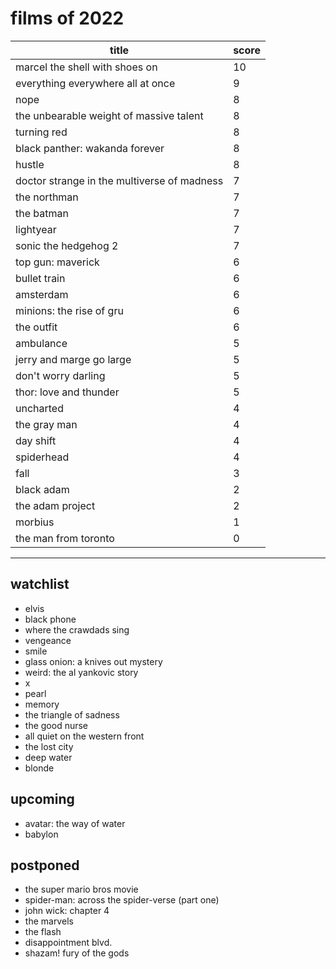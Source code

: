 # films of 2022

|title                                       |score|
|--------------------------------------------|-----|
|marcel the shell with shoes on              |10   |
|everything everywhere all at once           |9    |
|nope                                        |8    |
|the unbearable weight of massive talent     |8    |
|turning red                                 |8    |
|black panther: wakanda forever              |8    |
|hustle                                      |8    |
|doctor strange in the multiverse of madness |7    |
|the northman                                |7    |
|the batman                                  |7    |
|lightyear                                   |7    |
|sonic the hedgehog 2                        |7    |
|top gun: maverick                           |6    |
|bullet train                                |6    |
|amsterdam                                   |6    |
|minions: the rise of gru                    |6    |
|the outfit                                  |6    |
|ambulance                                   |5    |
|jerry and marge go large                    |5    |
|don't worry darling                         |5    |
|thor: love and thunder                      |5    |
|uncharted                                   |4    |
|the gray man                                |4    |
|day shift                                   |4    |
|spiderhead                                  |4    |
|fall                                        |3    |
|black adam                                  |2    |
|the adam project                            |2    |
|morbius                                     |1    |
|the man from toronto                        |0    |

---

## watchlist

- elvis
- black phone
- where the crawdads sing
- vengeance
- smile
- glass onion: a knives out mystery
- weird: the al yankovic story
- x
- pearl
- memory
- the triangle of sadness
- the good nurse
- all quiet on the western front
- the lost city
- deep water
- blonde

## upcoming

- avatar: the way of water
- babylon

## postponed

- the super mario bros movie
- spider-man: across the spider-verse (part one)
- john wick: chapter 4
- the marvels
- the flash
- disappointment blvd.
- shazam! fury of the gods
